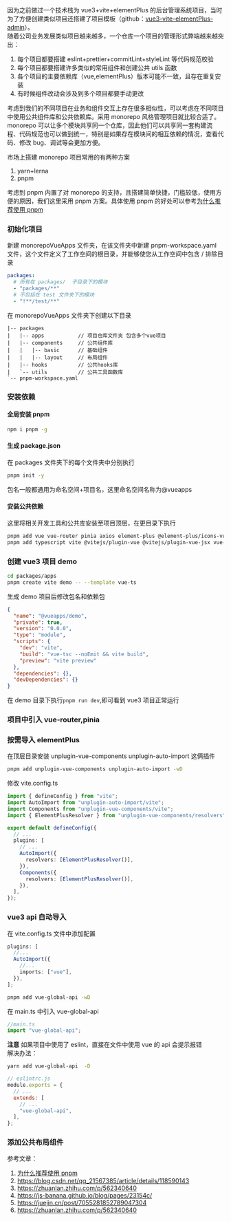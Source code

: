 因为之前做过一个技术栈为 vue3+vite+elementPlus 的后台管理系统项目，当时为了方便创建类似项目还搭建了项目模板（github：[vue3-vite-elementPlus-admin](git@github.com:Jesse121/vue3-vite-elementPlus-admin.git)）。  
随着公司业务发展类似项目越来越多，一个仓库一个项目的管理形式弊端越来越突出：

1. 每个项目都要搭建 eslint+prettier+commitLint+styleLint 等代码规范校验
2. 每个项目都要搭建许多类似的常用组件和创建公共 utils 函数
3. 各个项目的主要依赖库（vue,elementPlus）版本可能不一致，且存在重复安装
4. 有时候组件改动会涉及到多个项目都要手动更改

<!-- more -->

考虑到我们的不同项目在业务和组件交互上存在很多相似性，可以考虑在不同项目中使用公共组件库和公共依赖库。采用 monorepo 风格管理项目就比较合适了。
monorepo 可以让多个模块共享同一个仓库，因此他们可以共享同一套构建流程、代码规范也可以做到统一，特别是如果存在模块间的相互依赖的情况，查看代码、修改 bug、调试等会更加方便。

市场上搭建 monorepo 项目常用的有两种方案

1. yarn+lerna
2. pnpm

考虑到 pnpm 内置了对 monorepo 的支持，且搭建简单快捷，门槛较低，使用方便的原因，我们这里采用 pnpm 方案。具体使用 pnpm 的好处可以参考[为什么推荐使用 pnpm](https://zhuanlan.zhihu.com/p/419399115)

### 初始化项目

新建 monorepoVueApps 文件夹，在该文件夹中新建 pnpm-workspace.yaml 文件，这个文件定义了工作空间的根目录，并能够使您从工作空间中包含 / 排除目录

```yaml
packages:
  # 所有在 packages/  子目录下的模块
  - "packages/**"
  # 不包括在 test 文件夹下的模块
  - "!**/test/**"
```

在 monorepoVueApps 文件夹下创建以下目录

```
|-- packages
|   |-- apps           // 项目仓库文件夹 包含多个vue项目
|   |-- components     // 公共组件库
|   |   |-- basic      // 基础组件
|   |   |-- layout     // 布局组件
|   |-- hooks          // 公共hooks库
|   `-- utils          // 公共工具函数库
`-- pnpm-workspace.yaml
```

### 安装依赖

#### 全局安装 pnpm

```sh
npm i pnpm -g
```

#### 生成 package.json

在 packages 文件夹下的每个文件夹中分别执行

```sh
pnpm init -y
```

包名一般都通用为命名空间+项目名，这里命名空间名称为@vueapps

#### 安装公共依赖

这里将相关开发工具和公共库安装至项目顶层，在更目录下执行

```sh
pnpm add vue vue-router pinia axios element-plus @element-plus/icons-vue @vueuse/core  -w
pnpm add typescript vite @vitejs/plugin-vue @vitejs/plugin-vue-jsx vue-tsc less -wD
```

### 创建 vue3 项目 demo

```sh
cd packages/apps
pnpm create vite demo -- --template vue-ts
```

生成 demo 项目后修改包名和依赖包

```json
{
  "name": "@vueapps/demo",
  "private": true,
  "version": "0.0.0",
  "type": "module",
  "scripts": {
    "dev": "vite",
    "build": "vue-tsc --noEmit && vite build",
    "preview": "vite preview"
  },
  "dependencies": {},
  "devDependencies": {}
}
```

在 demo 目录下执行`pnpm run dev`,即可看到 vue3 项目正常运行

### 项目中引入 vue-router,pinia

### 按需导入 elementPlus

在顶层目录安装 unplugin-vue-components unplugin-auto-import 这俩插件

```sh
pnpm add unplugin-vue-components unplugin-auto-import -wD
```

修改 vite.config.ts

```ts
import { defineConfig } from "vite";
import AutoImport from "unplugin-auto-import/vite";
import Components from "unplugin-vue-components/vite";
import { ElementPlusResolver } from "unplugin-vue-components/resolvers";

export default defineConfig({
  // ...
  plugins: [
    // ...
    AutoImport({
      resolvers: [ElementPlusResolver()],
    }),
    Components({
      resolvers: [ElementPlusResolver()],
    }),
  ],
});
```

### vue3 api 自动导入

在 vite.config.ts 文件中添加配置

```ts
plugins: [
  //...
  AutoImport({
    //...
    imports: ["vue"],
  }),
];
```

```sh
pnpm add vue-global-api -wD
```

在 main.ts 中引入 vue-global-api

```ts
//main.ts
import "vue-global-api";
```

**注意** 如果项目中使用了 eslint，直接在文件中使用 vue 的 api 会提示报错  
解决办法：

```sh
yarn add vue-global-api  -D
```

```js
// eslintrc.js
module.exports = {
  // ...
  extends: [
    // ...
    "vue-global-api",
  ],
};
```

### 添加公共布局组件

参考文章：

1. [为什么推荐使用 pnpm](https://zhuanlan.zhihu.com/p/419399115)
1. https://blog.csdn.net/qq_21567385/article/details/118590143
1. https://zhuanlan.zhihu.com/p/562340640
1. https://js-banana.github.io/blog/pages/23154c/
1. https://juejin.cn/post/7055281852789047304
1. https://zhuanlan.zhihu.com/p/562340640
